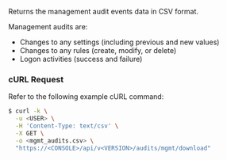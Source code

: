 Returns the management audit events data in CSV format. 

Management audits are:
* Changes to any settings (including previous and new values)
* Changes to any rules (create, modify, or delete)
* Logon activities (success and failure)

### cURL Request

Refer to the following example cURL command:

```bash
$ curl -k \
  -u <USER> \
  -H 'Content-Type: text/csv' \
  -X GET \
  -o <mgmt_audits.csv> \
  "https://<CONSOLE>/api/v<VERSION>/audits/mgmt/download"
```
